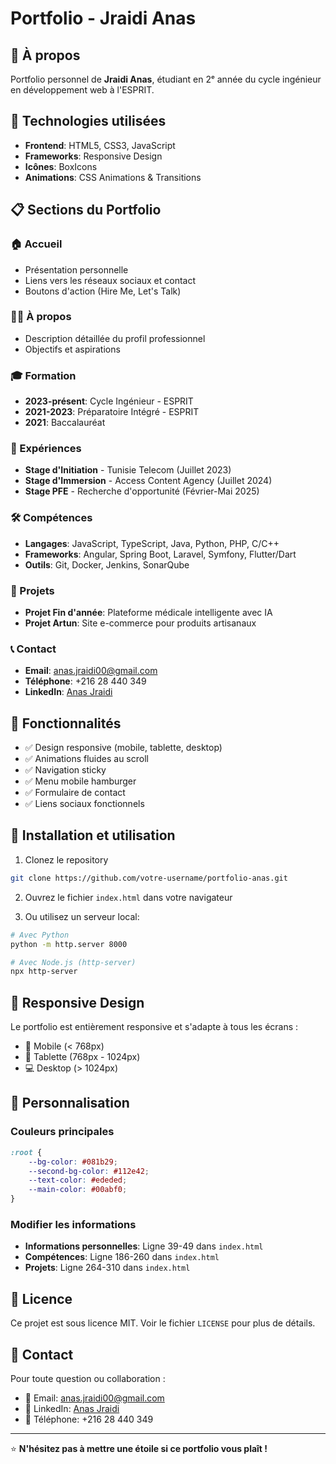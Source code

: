 # Portfolio - Jraidi Anas

## 🎯 À propos

Portfolio personnel de **Jraidi Anas**, étudiant en 2ᵉ année du cycle ingénieur en développement web à l'ESPRIT.

## 🚀 Technologies utilisées

- **Frontend**: HTML5, CSS3, JavaScript
- **Frameworks**: Responsive Design
- **Icônes**: BoxIcons
- **Animations**: CSS Animations & Transitions

## 📋 Sections du Portfolio

### 🏠 Accueil
- Présentation personnelle
- Liens vers les réseaux sociaux et contact
- Boutons d'action (Hire Me, Let's Talk)

### 👨‍💻 À propos
- Description détaillée du profil professionnel
- Objectifs et aspirations

### 🎓 Formation
- **2023-présent**: Cycle Ingénieur - ESPRIT
- **2021-2023**: Préparatoire Intégré - ESPRIT
- **2021**: Baccalauréat

### 💼 Expériences
- **Stage d'Initiation** - Tunisie Telecom (Juillet 2023)
- **Stage d'Immersion** - Access Content Agency (Juillet 2024)
- **Stage PFE** - Recherche d'opportunité (Février-Mai 2025)

### 🛠️ Compétences
- **Langages**: JavaScript, TypeScript, Java, Python, PHP, C/C++
- **Frameworks**: Angular, Spring Boot, Laravel, Symfony, Flutter/Dart
- **Outils**: Git, Docker, Jenkins, SonarQube

### 🚀 Projets
- **Projet Fin d'année**: Plateforme médicale intelligente avec IA
- **Projet Artun**: Site e-commerce pour produits artisanaux

### 📞 Contact
- **Email**: anas.jraidi00@gmail.com
- **Téléphone**: +216 28 440 349
- **LinkedIn**: [Anas Jraidi](https://www.linkedin.com/in/anas-jraidi/)

## 🌟 Fonctionnalités

- ✅ Design responsive (mobile, tablette, desktop)
- ✅ Animations fluides au scroll
- ✅ Navigation sticky
- ✅ Menu mobile hamburger
- ✅ Formulaire de contact
- ✅ Liens sociaux fonctionnels

## 🚀 Installation et utilisation

1. Clonez le repository
```bash
git clone https://github.com/votre-username/portfolio-anas.git
```

2. Ouvrez le fichier `index.html` dans votre navigateur

3. Ou utilisez un serveur local:
```bash
# Avec Python
python -m http.server 8000

# Avec Node.js (http-server)
npx http-server
```

## 📱 Responsive Design

Le portfolio est entièrement responsive et s'adapte à tous les écrans :
- 📱 Mobile (< 768px)
- 📱 Tablette (768px - 1024px)
- 💻 Desktop (> 1024px)

## 🎨 Personnalisation

### Couleurs principales
```css
:root {
    --bg-color: #081b29;
    --second-bg-color: #112e42;
    --text-color: #ededed;
    --main-color: #00abf0;
}
```

### Modifier les informations
- **Informations personnelles**: Ligne 39-49 dans `index.html`
- **Compétences**: Ligne 186-260 dans `index.html`
- **Projets**: Ligne 264-310 dans `index.html`

## 📄 Licence

Ce projet est sous licence MIT. Voir le fichier `LICENSE` pour plus de détails.

## 🤝 Contact

Pour toute question ou collaboration :
- 📧 Email: anas.jraidi00@gmail.com
- 💼 LinkedIn: [Anas Jraidi](https://www.linkedin.com/in/anas-jraidi/)
- 📱 Téléphone: +216 28 440 349

---

⭐ **N'hésitez pas à mettre une étoile si ce portfolio vous plaît !**
